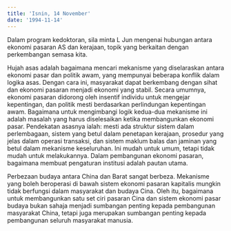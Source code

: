 ```yaml
---
title: 'Isnin, 14 November'
date: '1994-11-14'
---
```


Dalam program kedoktoran, sila minta L Jun mengenai hubungan antara ekonomi pasaran AS dan kerajaan, topik yang berkaitan dengan perkembangan semasa kita.

Hujah asas adalah bagaimana mencari mekanisme yang diselaraskan antara ekonomi pasar dan politik awam, yang mempunyai beberapa konflik dalam logika asas. Dengan cara ini, masyarakat dapat berkembang dengan sihat dan ekonomi pasaran menjadi ekonomi yang stabil. Secara umumnya, ekonomi pasaran didorong oleh insentif individu untuk mengejar kepentingan, dan politik mesti berdasarkan perlindungan kepentingan awam. Bagaimana untuk mengimbangi logik kedua-dua mekanisme ini adalah masalah yang harus diselesaikan ketika membangunkan ekonomi pasar. Pendekatan asasnya ialah: mesti ada struktur sistem dalam perlembagaan, sistem yang betul dalam penetapan kerajaan, prosedur yang jelas dalam operasi transaksi, dan sistem maklum balas dan jaminan yang betul dalam mekanisme keseluruhan. Ini mudah untuk umum, tetapi tidak mudah untuk melakukannya. Dalam pembangunan ekonomi pasaran, bagaimana membuat pengaturan institusi adalah pautan utama.

Perbezaan budaya antara China dan Barat sangat berbeza. Mekanisme yang boleh beroperasi di bawah sistem ekonomi pasaran kapitalis mungkin tidak berfungsi dalam masyarakat dan budaya Cina. Oleh itu, bagaimana untuk membangunkan satu set ciri pasaran Cina dan sistem ekonomi pasar budaya bukan sahaja menjadi sumbangan penting kepada pembangunan masyarakat China, tetapi juga merupakan sumbangan penting kepada pembangunan seluruh masyarakat manusia.


